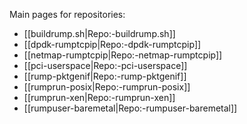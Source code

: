 Main pages for repositories:

- [[buildrump.sh|Repo:-buildrump.sh]]
- [[dpdk-rumptcpip|Repo:-dpdk-rumptcpip]]
- [[netmap-rumptcpip|Repo:-netmap-rumptcpip]]
- [[pci-userspace|Repo:-pci-userspace]]
- [[rump-pktgenif|Repo:-rump-pktgenif]]
- [[rumprun-posix|Repo:-rumprun-posix]]
- [[rumprun-xen|Repo:-rumprun-xen]]
- [[rumpuser-baremetal|Repo:-rumpuser-baremetal]]
